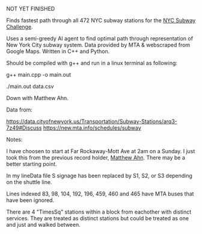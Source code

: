 NOT YET FINISHED



Finds fastest path through all 472 NYC subway stations for the [NYC Subway Challenge](https://en.wikipedia.org/wiki/Subway_Challenge).

Uses a semi-greedy AI agent to find optimal path through representation of New York City subway system. Data provided by MTA & webscraped from Google Maps. Written in C++ and Python.


Should be compiled with g++ and run in a linux terminal as following:

g++ main.cpp -o main.out

./main.out data.csv



Down with Matthew Ahn.



Data from:

https://data.cityofnewyork.us/Transportation/Subway-Stations/arq3-7z49#Discuss
https://new.mta.info/schedules/subway



Notes:

I have choosen to start at Far Rockaway-Mott Ave at 2am on a Sunday. I just took this from the previous record holder, [Matthew Ahn](https://en.wikipedia.org/wiki/Matthew_Ahn). There may be a better starting point.

In my lineData file S signage has been replaced by S1, S2, or S3 depending on the shuttle line.

Lines indexed 83, 98, 104, 192, 196, 459, 460 and 465 have MTA buses that have been ignored.

There are 4 "TimesSq" stations within a block from eachother with distinct services. They are treated as distinct stations but could be treated as one and just and walked between.

